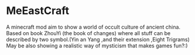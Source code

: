 # MeEastCraft
A minecraft mod aim to show a world of occult culture of ancient china.
Based on book ZhouYi (the book of changes) where all  stuff can be described by two symbol.(Yin an Yang ,and their extension ,Eight Trigrams)
May be also showing a realistic  way of mysticism that makes games fun?:)
